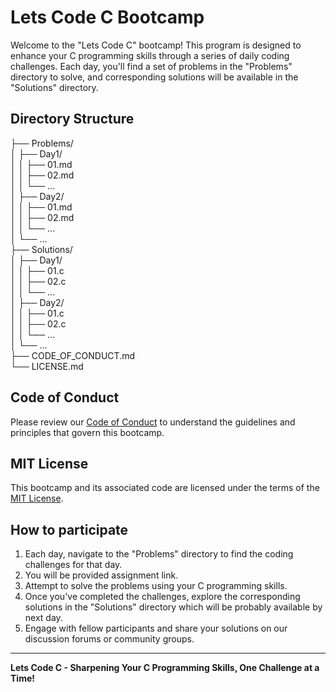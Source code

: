 # Lets Code C Bootcamp

Welcome to the "Lets Code C" bootcamp! This program is designed to enhance your C programming skills through a series of daily coding challenges. Each day, you'll find a set of problems in the "Problems" directory to solve, and corresponding solutions will be available in the "Solutions" directory.

## Directory Structure

├── Problems/ </br>
│   ├── Day1/ </br>
│   │   ├── 01.md </br>
│   │   ├── 02.md </br>
│   │   └── ... </br> 
│   ├── Day2/ </br> 
│   │   ├── 01.md </br> 
│   │   ├── 02.md </br> 
│   │   └── ... </br> 
│   └── ... </br> 
├── Solutions/ </br> 
│   ├── Day1/ </br> 
│   │   ├── 01.c </br> 
│   │   ├── 02.c </br> 
│   │   └── ... </br> 
│   ├── Day2/ </br> 
│   │   ├── 01.c </br> 
│   │   ├── 02.c </br> 
│   │   └── ... </br> 
│   └── ... </br> 
├── CODE_OF_CONDUCT.md </br> 
└── LICENSE.md </br> 


## Code of Conduct

Please review our [Code of Conduct](CODE_OF_CONDUCT.md) to understand the guidelines and principles that govern this bootcamp.

## MIT License

This bootcamp and its associated code are licensed under the terms of the [MIT License](LICENSE).

## How to participate

1. Each day, navigate to the "Problems" directory to find the coding challenges for that day.
2. You will be provided assignment link. 
3. Attempt to solve the problems using your C programming skills.
4. Once you've completed the challenges, explore the corresponding solutions in the "Solutions" directory which will be probably available by next day.
5. Engage with fellow participants and share your solutions on our discussion forums or community groups.


---

**Lets Code C - Sharpening Your C Programming Skills, One Challenge at a Time!**
